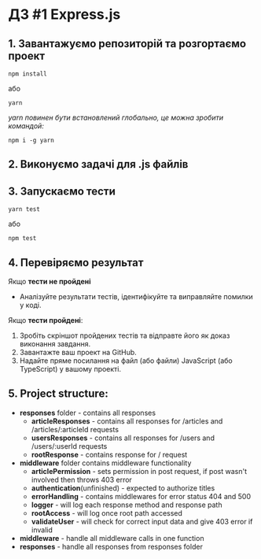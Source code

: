 # ДЗ #1 Express.js

## 1. Завантажуємо репозиторій та розгортаємо проект

`npm install`

або

`yarn`

_yarn повинен бути встановлений глобально, це можна зробити командой:_

`npm i -g yarn`

## 2. Виконуємо задачі для .js файлів

## 3. Запускаємо тести

`yarn test`

або

`npm test`

## 4. Перевіряємо результат

Якщо **тести не пройдені**

- Аналізуйте результати тестів, ідентифікуйте та виправляйте помилки у коді.

Якщо **тести пройдені**:

1. Зробіть скріншот пройдених тестів та відправте його як доказ виконання завдання.
2. Завантажте ваш проект на GitHub.
3. Надайте пряме посилання на файл (або файли) JavaScript (або TypeScript) у вашому проекті.

## 5. Project structure:
- **responses** folder - contains all responses
  - **articleResponses** - contains all responses for /articles and /articles/:articleId requests
  - **usersResponses** - contains all responses for /users and /users/:userId requests
  - **rootResponse** - contains response for / request
- **middleware** folder contains middleware functionality
  - **articlePermission** - sets permission in post request, if post wasn't involved then throws 403 error
  - **authentication**(unfinished) - expected to authorize titles
  - **errorHandling** - contains middlewares for error status 404 and 500
  - **logger** - will log each response method and response path
  - **rootAccess** - will log once root path accessed
  - **validateUser** - will check for correct input data and give 403 error if invalid
- **middleware** - handle all middleware calls in one function
- **responses** - handle all responses from responses folder
